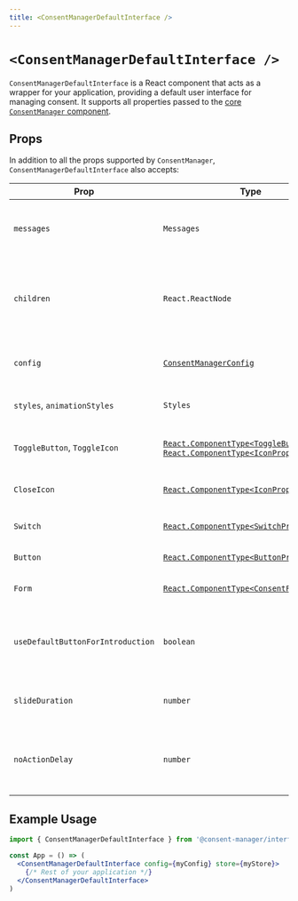 ```yaml
---
title: <ConsentManagerDefaultInterface />
---
```


# `<ConsentManagerDefaultInterface />`

`ConsentManagerDefaultInterface` is a React component that acts as a wrapper for your application, providing a default user interface for managing consent. It supports all properties passed to the [core `ConsentManager` component](../core/consent-manager.md).

## Props

In addition to all the props supported by `ConsentManager`, `ConsentManagerDefaultInterface` also accepts:

| Prop                              | Type                                                                                                                                                                                     | Description                                                                 |
| --------------------------------- | ---------------------------------------------------------------------------------------------------------------------------------------------------------------------------------------- | --------------------------------------------------------------------------- |
| `messages`                        | `Messages`                                                                                                                                                                               | Custom messages for localization and text customization.                    |
| `children`                        | `React.ReactNode`                                                                                                                                                                        | The application's components to be rendered within the manager.             |
| `config`                          | [`ConsentManagerConfig`](../configuration.md)                                                                                                                                            | Configuration object for Consent Manager.                                   |
| `styles`, `animationStyles`       | `Styles`                                                                                                                                                                                 | Custom styling for the interface.                                           |
| `ToggleButton`, `ToggleIcon`      | [`React.ComponentType<ToggleButtonProps>`,<br/>`React.ComponentType<IconProps>`](https://github.com/hashbite/consent-manager/blob/main/packages/interface-default/src/toggle-button.tsx) | Components for toggle buttons and icons.                                    |
| `CloseIcon`                       | [`React.ComponentType<IconProps>`](https://github.com/hashbite/consent-manager/blob/main/packages/interface-default/src/index.tsx#L33)                                                   | Component for the close icon.                                               |
| `Switch`                          | [`React.ComponentType<SwitchProps>`](https://github.com/hashbite/consent-manager/blob/main/packages/interface-default/src/switch.tsx)                                                    | Component for the switch control.                                           |
| `Button`                          | [`React.ComponentType<ButtonProps>`](https://github.com/hashbite/consent-manager/blob/main/packages/interface-default/src/index.tsx#L37)                                                 | Component for buttons.                                                      |
| `Form`                            | [`React.ComponentType<ConsentFormProps>` ](https://github.com/hashbite/consent-manager/blob/main/packages/interface-default/src/form.tsx)                                                | Component for the consent form.                                             |
| `useDefaultButtonForIntroduction` | `boolean`                                                                                                                                                                                | Determines if the default button style is used for the introduction screen. |
| `slideDuration`                   | `number`                                                                                                                                                                                 | Duration of slide animations in milliseconds.                               |
| `noActionDelay`                   | `number`                                                                                                                                                                                 | Delay before any action is taken (e.g., showing the form) in milliseconds.  |

## Example Usage

```jsx
import { ConsentManagerDefaultInterface } from '@consent-manager/interface-default'

const App = () => (
  <ConsentManagerDefaultInterface config={myConfig} store={myStore}>
    {/* Rest of your application */}
  </ConsentManagerDefaultInterface>
)
```
